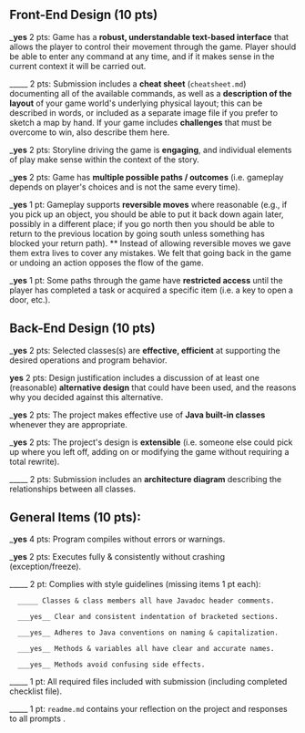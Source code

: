 ## Front-End Design (10 pts)

___yes__ 2 pts: Game has a **robust, understandable text-based interface** that allows the player to control their movement through the game.  Player should be able to enter any command at any time, and if it makes sense in the current context it will be carried out.

_____ 2 pts: Submission includes a **cheat sheet** (`cheatsheet.md`) documenting all of the available commands, as well as a **description of the layout** of your game world's underlying physical layout; this can be described in words, or included as a separate image file if you prefer to sketch a map by hand.  If your game includes **challenges** that must be overcome to win, also describe them here.

___yes__ 2 pts: Storyline driving the game is **engaging**, and individual elements of play make sense within the context of the story.

___yes__ 2 pts: Game has **multiple possible paths / outcomes** (i.e. gameplay depends on player's choices and is not the same every time).

___yes__ 1 pt: Gameplay supports **reversible moves** where reasonable (e.g., if you pick up an object, you should be able to put it back down again later, possibly in a different place; if you go north then you should be able to return to the previous location by going south unless something has blocked your return path). 
** Instead of allowing reversible moves we gave them extra lives to cover any mistakes. We felt that going back in the game or undoing an action opposes the flow of the game. 

___yes__ 1 pt: Some paths through the game have **restricted access** until the player has completed a task or acquired a specific item (i.e. a key to open a door, etc.).


## Back-End Design (10 pts)

___yes__ 2 pts: Selected classes(s) are **effective, efficient** at supporting the desired operations and program behavior.

__yes__ 2 pts: Design justification includes a discussion of at least one (reasonable) **alternative design** that could have been used, and the reasons why you decided against this alternative.

___yes__ 2 pts: The project makes effective use of **Java built-in classes** whenever they are appropriate.

___yes__ 2 pts: The project's design is **extensible** (i.e. someone else could pick up where you left off, adding on or modifying the game without requiring a total rewrite).

_____ 2 pts: Submission includes an **architecture diagram** describing the relationships between all classes.


## General Items (10 pts):
___yes__ 4 pts: Program compiles without errors or warnings.

___yes__ 2 pts: Executes fully & consistently without crashing (exception/freeze).

_____ 2 pt: Complies with style guidelines (missing items 1 pt each):

      _____ Classes & class members all have Javadoc header comments.

      ___yes__ Clear and consistent indentation of bracketed sections.

      ___yes__ Adheres to Java conventions on naming & capitalization.

      ___yes__ Methods & variables all have clear and accurate names.

      ___yes__ Methods avoid confusing side effects.

_____ 1 pt: All required files included with submission (including completed checklist file).

_____ 1 pt: `readme.md` contains your reflection on the project and responses to all prompts .

